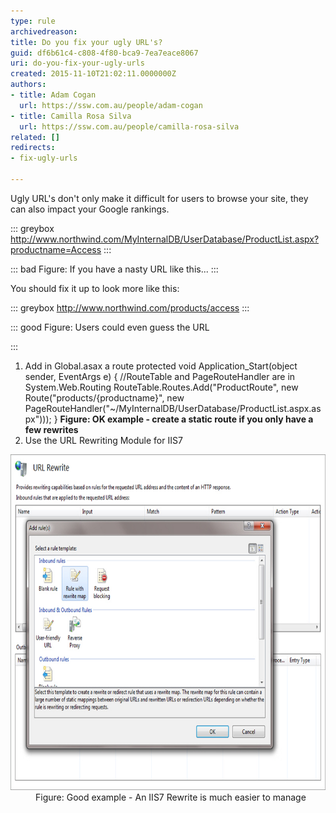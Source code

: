 ```yaml
---
type: rule
archivedreason: 
title: Do you fix your ugly URL's?
guid: df6b61c4-c808-4f80-bca9-7ea7eace8067
uri: do-you-fix-your-ugly-urls
created: 2015-11-10T21:02:11.0000000Z
authors:
- title: Adam Cogan
  url: https://ssw.com.au/people/adam-cogan
- title: Camilla Rosa Silva
  url: https://ssw.com.au/people/camilla-rosa-silva
related: []
redirects:
- fix-ugly-urls

---
```


Ugly URL's don't only make it difficult for users to browse your site, they can also impact your Google rankings.


::: greybox
http://www.northwind.com/MyInternalDB/UserDatabase/ProductList.aspx?productname=Access
:::



::: bad
Figure: If you have a nasty URL like this...
:::


You should fix it up to look more like this:


::: greybox
http://www.northwind.com/products/access
:::




::: good
Figure: Users could even guess the URL

:::



<!--endintro-->

1. Add in Global.asax a route
    protected void Application\_Start(object sender, EventArgs e) 
{ 
//RouteTable and PageRouteHandler are in System.Web.Routing 
RouteTable.Routes.Add("ProductRoute", new Route("products/{productname}", new PageRouteHandler("~/MyInternalDB/UserDatabase/ProductList.aspx.aspx"))); 
}
    **Figure: OK example - create a static route if you only have a few rewrites**
2. Use the URL Rewriting Module for IIS7 
<dl class="image"><dt><img src="IIS7Rewrite.jpg" alt="IIS7Rewrite.jpg" style="width:700px;height:537px;"></dt><dd>Figure: Good example - An IIS7 Rewrite is much easier to manage</dd></dl>
